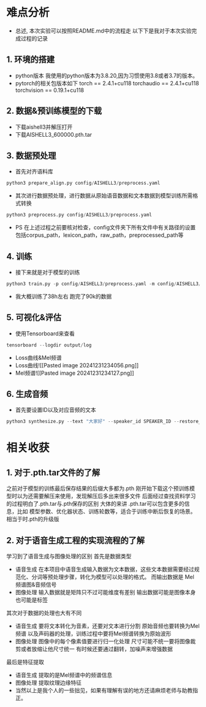 # 难点分析
- 总述,
	本次实验可以按照README.md中的流程走
	以下下是我对于本次实验完成过程的记录
## 1. 环境的搭建
- python版本
	我使用的python版本为3.8.20,因为习惯使用3.8或者3.7的版本。
- pytorch的相关包版本如下
	torch == 2.4.1+cu118
	torchaudio == 2.4.1+cu118
	torchvision == 0.19.1+cu118

## 2. 数据&预训练模型的下载
- 下载aishell3并解压打开
- 下载AISHELL3_600000.pth.tar

## 3. 数据预处理
- 首先对齐语料库
```python
python3 prepare_align.py config/AISHELL3/preprocess.yaml
```
-  其次进行数据预处理，进行数据从原始语音数据和文本数据到模型训练所需格式转换
```python
python3 preprocess.py config/AISHELL3/preprocess.yaml
```
- PS
	在上述过程之前要核对检查，config文件夹下所有文件中有关路径的设置
	包括corpus_path，lexicon_path，raw_path，preprocessed_path等

## 4. 训练
- 接下来就是对于模型的训练
```python
python3 train.py -p config/AISHELL3/preprocess.yaml -m config/AISHELL3/model.yaml -t config/AISHELL3/train.yaml
```
- 
	我大概训练了38h左右
	跑完了90k的数据

## 5. 可视化&评估
- 使用Tensorboard来查看
```python
tensorboard --logdir output/log
```
- Loss曲线&Mel频谱
- Loss曲线![[Pasted image 20241231234056.png]]
- Mel频谱![[Pasted image 20241231234127.png]]

## 6. 生成音频
- 首先要设置ID以及对应音频的文本
```python
python3 synthesize.py --text "大家好" --speaker_id SPEAKER_ID --restore_step 600000 --mode single -p config/AISHELL3/preprocess.yaml -m config/AISHELL3/model.yaml -t config/AISHELL3/train.yaml
```

# 相关收获
## 1. 对于.pth.tar文件的了解
之前对于模型的训练最后保存结果的后缀大多都为.pth
刚开始下载这个预训练模型时以为还需要解压来使用，发现解压后多出来很多文件
后面经过查找资料学习的过程明白了.pth.tar与.pth保存的区别
大体的来讲 .pth.tar可以包含更多的信息，比如 模型参数、优化器状态、训练轮数等，适合于训练中断后恢复的场景。相当于时.pth的升级版

## 2. 对于语音生成工程的实现流程的了解
学习到了语音生成与图像处理的区别
首先是数据类型
- 语音生成
	在本项目中语音生成输入数据为文本数据，这些文本数据需要经过规范化、分词等预处理步骤，转化为模型可以处理的格式。
	而输出数据是 Mel 频谱图&音频信号
- 图像处理
	输入数据就是矩阵只不过可能维度有差别
	输出数据可能是图像本身也可能是标签

其次对于数据的处理也大有不同
- 语音生成
	要将文本转化为音素，还要对文本进行分割
	原始音频也要转换为Mel频谱
	以及声码器的处理，训练过程中要将Mel频谱转换为原始波形
- 图像处理
	图像中的每个像素值要进行归一化处理
	尺寸可能不统一要将图像裁剪或者放缩让他尺寸统一
	有时候还要通过翻转，加噪声来增强数据

最后是特征提取
- 语音生成
	提取的是Mel频谱中的频谱信息
- 图像处理
	提取纹理边缘特征
- 当然以上是我个人的一些拙见，如果有理解有误的地方还请麻烦老师与助教指正。
